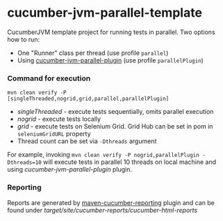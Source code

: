 cucumber-jvm-parallel-template
=======================

CucumberJVM template project for running tests in parallel. Two options how to run:
 * One "Runner" class per thread (use profile `parallel`)
 * Using [cucumber-jvm-parallel-plugin](https://github.com/temyers/cucumber-jvm-parallel-plugin) (use profile `parallelPlugin`)


### Command for execution
```
mvn clean verify -P [singleThreaded,nogrid,grid,parallel,parallelPlugin]
```

* *singleThreaded* - execute tests sequentially, omits parallel execution
* *nogrid* - execute tests locally
* *grid* - execute tests on Selenium Grid. Grid Hub can be set in pom in `seleniumGridURL` property
* Thread count can be set via `-Dthreads` argument

For example, invoking `mvn clean verify -P nogrid,parallelPlugin -Dthreads=10` will execute tests in parallel 10 threads on local machine and using *cucumber-jvm-parallel-plugin* plugin.

### Reporting
Reports are generated by [maven-cucumber-reporting](https://github.com/damianszczepanik/maven-cucumber-reporting) plugin and can be found under *target/site/cucumber-reports/cucumber-html-reports*




